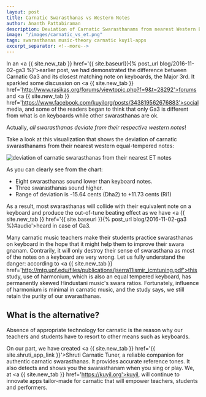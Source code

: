 ```yaml
---
layout: post
title: Carnatic Swarasthanas vs Western Notes
author: Ananth Pattabiraman
description: Deviation of Carnatic Swarasthanams from nearest Western Equal Tempered notes
image: "/images/carnatic_vs_et.png"
tags: swarasthanas music-theory carnatic kuyil-apps
excerpt_separator: <!--more-->
---
```

In an <a {{ site.new_tab }} href='{{ site.baseurl}}{% post_url blog/2016-11-02-ga3 %}'>earlier post</a>, we had demonstrated the difference between Carnatic Ga3 and its closest matching note on keyboards, the Major 3rd. It sparkled some discussion on <a {{ site.new_tab }} href='http://www.rasikas.org/forums/viewtopic.php?f=9&t=28292'>forums</a> and <a {{ site.new_tab }} href='https://www.facebook.com/kuyilorg/posts/343819562676883'>social media</a>, and some of the readers began to think that only Ga3 is different from what is on keyboards while other swarasthanas are ok.

Actually, _all swarasthanas deviate from their respective western notes_!

Take a look at this visualization that shows the deviation of carnatic swarasthanams from their nearest western equal-tempered notes:

<img class="img-fluid" alt="deviation of carnatic swarasthanas from their nearest ET notes" src="{{ page.image | absolute_url }}" />

As you can clearly see from the chart:
<!--more-->

* Eight swarasthanas sound lower than keyboard notes.
* Three swarasthanas sound higher.
* Range of deviation is -15.64 cents (Dha2) to +11.73 cents (Ri1)

As a result, most swarasthanas will collide with their equivalent note on a keyboard and produce the out-of-tune beating effect as we have <a {{ site.new_tab }} href='{{ site.baseurl }}{% post_url blog/2016-11-02-ga3 %}#audio'>heard</a> in case of Ga3.

Many carnatic music teachers make their students practice swarasthanas on keyboard in the hope that it might help them to improve their swara gnanam. Contrarily, it will only destroy their sense of swarasthana as most of the notes on a keyboard are very wrong. Let us fully understand the danger: according to <a {{ site.new_tab }} href='http://mtg.upf.edu/files/publications/jserra11ismir_icmtuning.pdf'>this study</a>, use of harmonium, which is also an equal tempered keyboard, has permanently skewed Hindustani music's swara ratios. Fortunately, influence of harmonium is minimal in carnatic music, and the study says, we still retain the purity of our swarasthanas.

## What is the alternative?

Absence of appropriate technology for carnatic is the reason why our teachers and students have to resort to other means such as keyboards.

On our part, we have created <a {{ site.new_tab }} href='{{ site.shruti_app_link }}'>Shruti Carnatic Tuner</a>, a reliable companion for authentic carnatic swarasthanas. It provides accurate reference tones. It also detects and shows you the swarasthanam when you sing or play.  We, at <a {{ site.new_tab }} href='https://kuyil.org'>kuyil</a>, will continue to innovate apps tailor-made for carnatic that will empower teachers, students and performers.

